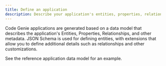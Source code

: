 ```yaml
---
title: Define an application
description: Describe your application's entities, properties, relationships, and other metadata
---
```



Code Genie applications are generated based on a data model that describes the application's Entities, Properties, Relationships, and other metadata. JSON Schema is used for defining entities, with extensions that allow you to define additional details such as relationships and other customizations.

See the reference application data model for an example.